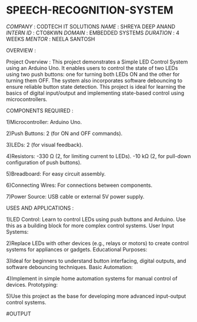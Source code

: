 # SPEECH-RECOGNITION-SYSTEM

*COMPANY* : CODTECH IT SOLUTIONS
*NAME* : SHREYA DEEP ANAND
*INTERN ID* : CTO8KWN
*DOMAIN* : EMBEDDED SYSTEMS
*DURATION* : 4 WEEKS
*MENTOR* : NEELA SANTOSH

OVERVIEW :

Project Overview :
This project demonstrates a Simple LED Control System using an Arduino Uno. It enables users to control the state of two LEDs using two push buttons: one for turning both LEDs ON and the other for turning them OFF. The system also incorporates software debouncing to ensure reliable button state detection. This project is ideal for learning the basics of digital input/output and implementing state-based control using microcontrollers.

COMPONENTS REQUIRED :

1)Microcontroller: Arduino Uno.

2)Push Buttons: 2 (for ON and OFF commands).

3)LEDs: 2 (for visual feedback).

4)Resistors:
-330 Ω (2, for limiting current to LEDs).
-10 kΩ (2, for pull-down configuration of push buttons).

5)Breadboard: For easy circuit assembly.

6)Connecting Wires: For connections between components.

7)Power Source: USB cable or external 5V power supply.


USES AND APPLICATIONS :

1)LED Control:
Learn to control LEDs using push buttons and Arduino.
Use this as a building block for more complex control systems.
User Input Systems:

2)Replace LEDs with other devices (e.g., relays or motors) to create control systems for appliances or gadgets.
Educational Purposes:

3)Ideal for beginners to understand button interfacing, digital outputs, and software debouncing techniques.
Basic Automation:

4)Implement in simple home automation systems for manual control of devices.
Prototyping:

5)Use this project as the base for developing more advanced input-output control systems.


#OUTPUT

